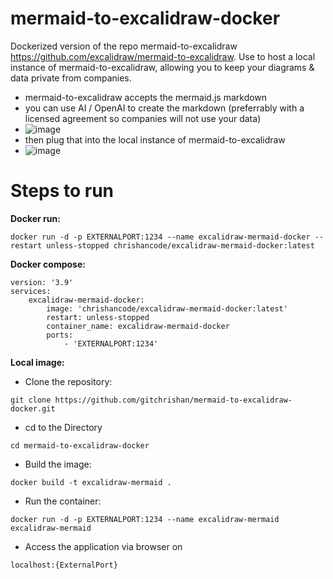 # mermaid-to-excalidraw-docker
Dockerized version of the repo mermaid-to-excalidraw https://github.com/excalidraw/mermaid-to-excalidraw. 
Use to host a local instance of mermaid-to-excalidraw, allowing you to keep your diagrams & data private from companies.
- mermaid-to-excalidraw accepts the mermaid.js markdown
- you can use AI / OpenAI to create the markdown (preferrably with a licensed agreement so companies will not use your data)
- ![image](https://github.com/gitchrishan/mermaid-to-excalidraw-docker/assets/43588713/c5f9324f-565d-45b7-9da1-e7baa74dd153)
- then plug that into the local instance of mermaid-to-excalidraw
- ![image](https://github.com/gitchrishan/mermaid-to-excalidraw-docker/assets/43588713/d85859f1-afcd-4e93-ad87-1be65e481492)

# Steps to run
<b>Docker run:</b>
```
docker run -d -p EXTERNALPORT:1234 --name excalidraw-mermaid-docker --restart unless-stopped chrishancode/excalidraw-mermaid-docker:latest
```

<b>Docker compose:</b>
```
version: '3.9'
services:
    excalidraw-mermaid-docker:
        image: 'chrishancode/excalidraw-mermaid-docker:latest'
        restart: unless-stopped
        container_name: excalidraw-mermaid-docker
        ports:
            - 'EXTERNALPORT:1234'
```

<b>Local image:</b>
- Clone the repository:
```
git clone https://github.com/gitchrishan/mermaid-to-excalidraw-docker.git
```
- cd to the Directory
```
cd mermaid-to-excalidraw-docker
```
- Build the image:
```
docker build -t excalidraw-mermaid .
```
- Run the container:
```
docker run -d -p EXTERNALPORT:1234 --name excalidraw-mermaid excalidraw-mermaid
```
- Access the application via browser on
```
localhost:{ExternalPort}
```
